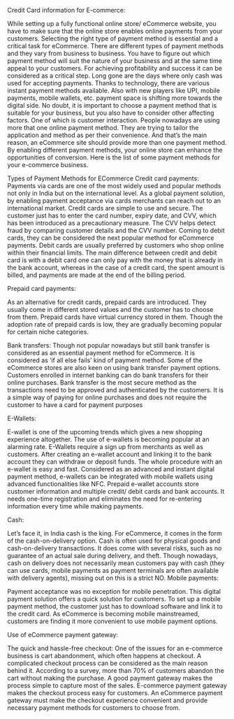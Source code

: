 Credit Card information for E-commerce:

While setting up a fully functional online store/ eCommerce website, you have to make sure that the online store enables online payments from your customers.
Selecting the right type of payment method is essential and a critical task for eCommerce.
There are different types of payment methods and they vary from business to business. You have to figure out which payment method will suit the nature of your business and at the same time appeal to your customers. For achieving profitability and success it can be considered as a critical step.
Long gone are the days where only cash was used for accepting payments. Thanks to technology, there are various instant payment methods available. Also with new players like UPI, mobile payments, mobile wallets, etc. payment space is shifting more towards the digital side.
No doubt, it is important to choose a payment method that is suitable for your business, but you also have to consider other affecting factors. One of which is customer interaction.
People nowadays are using more that one online payment method. They are trying to tailor the application and method as per their convenience.
And that’s the main reason, an eCommerce site should provide more than one payment method. By enabling different payment methods, your online store can enhance the opportunities of conversion.
Here is the list of some payment methods for your e-commerce business.

Types of Payment Methods for ECommerce
Credit card payments:
Payments via cards are one of the most widely used and popular methods not only in India but on the international level.
As a global payment solution, by enabling payment acceptance via cards merchants can reach out to an international market.
Credit cards are simple to use and secure. The customer just has to enter the card number, expiry date, and CVV, which has been introduced as a precautionary measure. The CVV helps detect fraud by comparing customer details and the CVV number.
Coming to debit cards, they can be considered the next popular method for eCommerce payments.
Debit cards are usually preferred by customers who shop online within their financial limits. The main difference between credit and debit card is with a debit card one can only pay with the money that is already in the bank account, whereas in the case of a credit card, the spent amount is billed, and payments are made at the end of the billing period.

Prepaid card payments:

As an alternative for credit cards, prepaid cards are introduced.
They usually come in different stored values and the customer has to choose from them. Prepaid cards have virtual currency stored in them. Though the adoption rate of prepaid cards is low, they are gradually becoming popular for certain niche categories.

Bank transfers:
Though not popular nowadays but still bank transfer is considered as an essential payment method for eCommerce.
It is considered as ‘if all else fails’ kind of payment method. Some of the eCommerce stores are also keen on using bank transfer payment options.
Customers enrolled in internet banking can do bank transfers for their online purchases. Bank transfer is the most secure method as the transactions need to be approved and authenticated by the customers.
It is a simple way of paying for online purchases and does not require the customer to have a card for payment purposes

E-Wallets:

E-wallet is one of the upcoming trends which gives a new shopping experience altogether. The use of e-wallets is becoming popular at an alarming rate.
E-Wallets require a sign up from merchants as well as customers. After creating an e-wallet account and linking it to the bank account they can withdraw or deposit funds.
The whole procedure with an e-wallet is easy and fast. Considered as an advanced and instant digital payment method, e-wallets can be integrated with mobile wallets using advanced functionalities like NFC.
Prepaid e-wallet accounts store customer information and multiple credit/ debit cards and bank accounts. It needs one-time registration and eliminates the need for re-entering information every time while making payments.

Cash:

Let’s face it, in India cash is the king. For eCommerce, it comes in the form of the cash-on-delivery option.
Cash is often used for physical goods and cash-on-delivery transactions. It does come with several risks, such as no guarantee of an actual sale during delivery, and theft. Though nowadays, cash on delivery does not necessarily mean customers pay with cash (they can use cards, mobile payments as payment terminals are often available with delivery agents), missing out on this is a strict 
NO.
Mobile payments:

Payment acceptance was no exception for mobile penetration.
This digital payment solution offers a quick solution for customers. To set up a mobile payment method, the customer just has to download software and link it to the credit card.
As eCommerce is becoming mobile mainstreamed, customers are finding it more convenient to use mobile payment options.

Use of eCommerce payment gateway:

The quick and hassle-free checkout: One of the issues for an e-commerce business is cart abandonment, which often happens at checkout.
A complicated checkout process can be considered as the main reason behind it.
According to a survey, more than 70% of customers abandon the cart without making the purchase. A good payment gateway makes the process simple to capture most of the sales.
E-commerce payment gateway makes the checkout process easy for customers. An eCommerce payment gateway must make the checkout experience convenient and provide necessary payment methods for customers to choose from.
